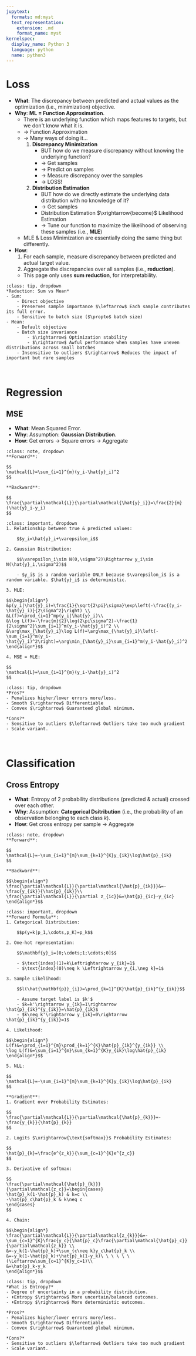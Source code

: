 ```yaml
---
jupytext:
  formats: md:myst
  text_representation:
    extension: .md
    format_name: myst
kernelspec:
  display_name: Python 3
  language: python
  name: python3
---
```

# Loss
- **What**: The discrepancy between predicted and actual values as the optimization (i.e., minimization) objective.
- **Why**: **ML = Function Approximation**.
	- There is an underlying function which maps features to targets, but we don't know what it is.
	- $\rightarrow$ Function Approximation
	- $\rightarrow$ Many ways of doing it...
		1. **Discrepancy Minimization**
			- BUT how do we measure discrepancy without knowing the underlying function?
			- $\rightarrow$ Get samples
			- $\rightarrow$ Predict on samples
			- $\rightarrow$ Measure discrepancy over the samples
			- $\rightarrow$ LOSS!
		2. **Distribution Estimation**
			- BUT how do we directly estimate the underlying data distribution with no knowledge of it?
			- $\rightarrow$ Get samples
			- Distribution Estimation $\xrightarrow{become}$ Likelihood Estimation
			- $\rightarrow$ Tune our function to maximize the likelihood of observing these samples (i.e., **MLE**)
	- MLE & Loss Minimization are essentially doing the same thing but differently.
- **How**:
	1. For each sample, measure discrepancy between predicted and actual target value.
	2. Aggregate the discrepancies over all samples (i.e., **reduction**).
	- This page only uses **sum reduction**, for interpretability.

```{admonition} Q&A
:class: tip, dropdown
*Reduction: Sum vs Mean*
- Sum:
	- Direct objective
	- Preserves sample importance $\leftarrow$ Each sample contributes its full error.
	- Sensitive to batch size ($\propto$ batch size)
- Mean:
	- Default objective
	- Batch size invariance
		- $\rightarrow$ Optimization stability
		- $\rightarrow$ Awful performance when samples have uneven distributions across small batches
	- Insensitive to outliers $\rightarrow$ Reduces the impact of important but rare samples
```

<br/>

# Regression
## MSE
- **What**: Mean Squared Error.
- **Why**: Assumption: **Gaussian Distribution**.
- **How**: Get errors $\rightarrow$ Square errors $\rightarrow$ Aggregate

```{admonition} Math
:class: note, dropdown
**Forward**:

$$
\mathcal{L}=\sum_{i=1}^{m}(y_i-\hat{y}_i)^2
$$

**Backward**:

$$
\frac{\partial\mathcal{L}}{\partial\mathcal{\hat{y}_i}}=\frac{2}{m}(\hat{y}_i-y_i)
$$
```

```{admonition} Derivation
:class: important, dropdown
1. Relationship between true & predicted values:

	$$y_i=\hat{y}_i+\varepsilon_i$$

2. Gaussian Distribution:

	$$\varepsilon_i\sim N(0,\sigma^2)\Rightarrow y_i\sim N(\hat{y}_i,\sigma^2)$$

	- $y_i$ is a random variable ONLY because $\varepsilon_i$ is a random variable. $\hat{y}_i$ is deterministic.

3. MLE:

$$\begin{align*}
&p(y_i|\hat{y}_i)=\frac{1}{\sqrt{2\pi}\sigma}\exp\left(-\frac{(y_i-\hat{y}_i)}{2\sigma^2}\right) \\
&L(f)=\prod_{i=1}^mp(y_i|\hat{y}_i)\\
&\log L(f)=-\frac{m}{2}\log(2\pi\sigma^2)-\frac{1}{2\sigma^2}\sum_{i=1}^m(y_i-\hat{y}_i)^2 \\
&\arg\max_{\hat{y}_i}\log L(f)=\arg\max_{\hat{y}_i}\left(-\sum_{i=1}^m(y_i-\hat{y}_i)^2\right)=\arg\min_{\hat{y}_i}\sum_{i=1}^m(y_i-\hat{y}_i)^2
\end{align*}$$

4. MSE = MLE:

$$
\mathcal{L}=\sum_{i=1}^{m}(y_i-\hat{y}_i)^2
$$
```

```{admonition} Q&A
:class: tip, dropdown
*Pros?*
- Penalizes higher/lower errors more/less.
- Smooth $\rightarrow$ Differentiable
- Convex $\rightarrow$ Guaranteed global minimum.

*Cons?*
- Sensitive to outliers $\leftarrow$ Outliers take too much gradient
- Scale variant.
```

<br/>

# Classification
## Cross Entropy
- **What**: Entropy of 2 probability distributions (predicted & actual) crossed over each other.
- **Why**: Assumption: **Categorical Dsitribution** (i.e., the probability of an observation belonging to each class $k$).
- **How**: Get cross entropy per sample $\rightarrow$ Aggregate

```{admonition} Math
:class: note, dropdown
**Forward**:

$$
\mathcal{L}=-\sum_{i=1}^{m}\sum_{k=1}^{K}y_{ik}\log\hat{p}_{ik}
$$

**Backward**:

$$\begin{align*}
\frac{\partial\mathcal{L}}{\partial\mathcal{\hat{p}_{ik}}}&=-\frac{y_{ik}}{\hat{p}_{ik}}\\
\frac{\partial\mathcal{L}}{\partial z_{ic}}&=\hat{p}_{ic}-y_{ic}
\end{align*}$$
```

```{admonition} Derivation
:class: important, dropdown
**Forward Formula**:
1. Categorical Distribution:

	$$p(y=k|p_1,\cdots,p_K)=p_k$$

2. One-hot representation:

	$$\mathbf{y}_i=[0;\cdots;1;\cdots;0]$$

	- $\text{index}(1)=k\Leftrightarrow y_{ik}=1$
	- $\text{index}(0)\neq k \Leftrightarrow y_{i,\neg k}=1$

3. Sample Likelihood:

	$$l(\hat{\mathbf{p}}_{i})=\prod_{k=1}^{K}\hat{p}_{ik}^{y_{ik}}$$

	- Assume target label is $k'$
	- $k=k'\rightarrow y_{ik}=1\rightarrow \hat{p}_{ik}^{y_{ik}}=\hat{p}_{ik}$
	- $k\neq k'\rightarrow y_{ik}=0\rightarrow \hat{p}_{ik}^{y_{ik}}=1$

4. Likelihood:

$$\begin{align*}
L(f)&=\prod_{i=1}^{m}\prod_{k=1}^{K}\hat{p}_{ik}^{y_{ik}} \\
\log L(f)&=\sum_{i=1}^{m}\sum_{k=1}^{K}y_{ik}\log\hat{p}_{ik}
\end{align*}$$

5. NLL:

$$
\mathcal{L}=-\sum_{i=1}^{m}\sum_{k=1}^{K}y_{ik}\log\hat{p}_{ik}
$$

**Gradient**:
1. Gradient over Probability Estimates:

$$
\frac{\partial\mathcal{L}}{\partial\mathcal{\hat{p}_{k}}}=-\frac{y_{k}}{\hat{p}_{k}}
$$

2. Logits $\xrightarrow{\text{softmax}}$ Probability Estimates:

$$
\hat{p}_{k}=\frac{e^{z_k}}{\sum_{c=1}^{K}e^{z_c}}
$$

3. Derivative of softmax:

$$
\frac{\partial\mathcal{\hat{p}_{k}}}{\partial\mathcal{z_c}}=\begin{cases}
\hat{p}_k(1-\hat{p}_k) & k=c \\
-\hat{p}_c\hat{p}_k & k\neq c
\end{cases}
$$

4. Chain:

$$\begin{align*}
\frac{\partial\mathcal{L}}{\partial\mathcal{z_{k}}}&=-\sum_{c=1}^{K}\frac{y_c}{\hat{p}_c}\frac{\partial\mathcal{\hat{p}_c}}{\partial\mathcal{z_k}} \\
&=-y_k(1-\hat{p}_k)+\sum_{c\neq k}y_c\hat{p}_k \\
&=-y_k(1-\hat{p}_k)+\hat{p}_k(1-y_k)\ \ \ \ \ \ (\Leftarrow\sum_{c=1}^{K}y_c=1)\\
&=\hat{p}_k-y_k
\end{align*}$$
```

```{admonition} Q&A
:class: tip, dropdown
*What is Entropy?*
- Degree of uncertainty in a probability distribution.
- ⬆️Entropy $\rightarrow$ More uncertain/balanced outcomes.
- ⬇️Entropy $\rightarrow$ More deterministic outcomes.

*Pros?*
- Penalizes higher/lower errors more/less.
- Smooth $\rightarrow$ Differentiable
- Convex $\rightarrow$ Guaranteed global minimum.

*Cons?*
- Sensitive to outliers $\leftarrow$ Outliers take too much gradient
- Scale variant.
```